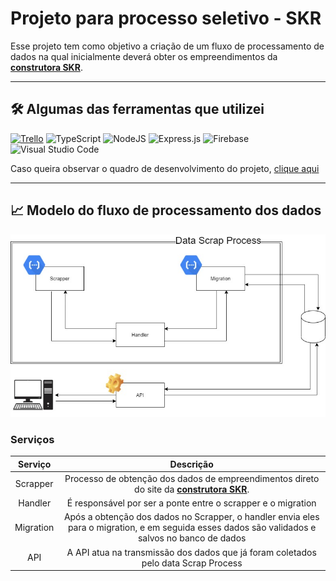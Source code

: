# Projeto para processo seletivo - SKR 
Esse projeto tem como objetivo a criação de um fluxo de processamento de dados na qual inicialmente deverá obter os empreendimentos da <a href="https://skr.com.br/empreendimentos"><b>construtora SKR</b></a>.


<hr />

## 🛠 Algumas das ferramentas que utilizei 
<a href=''>![Trello](https://img.shields.io/badge/Trello-%23026AA7.svg?style=for-the-badge&logo=Trello&logoColor=white)</a>
![TypeScript](https://img.shields.io/badge/typescript-%23007ACC.svg?style=for-the-badge&logo=typescript&logoColor=white)
![NodeJS](https://img.shields.io/badge/node.js-6DA55F?style=for-the-badge&logo=node.js&logoColor=white)
![Express.js](https://img.shields.io/badge/express.js-%23404d59.svg?style=for-the-badge&logo=express&logoColor=%2361DAFB)
![Firebase](https://img.shields.io/badge/firebase-%23039BE5.svg?style=for-the-badge&logo=firebase)
![Visual Studio Code](https://img.shields.io/badge/Visual%20Studio%20Code-0078d7.svg?style=for-the-badge&logo=visual-studio-code&logoColor=white)


Caso queira observar o quadro de desenvolvimento do projeto, <a href="https://trello.com/b/9nMWFDDq/processo-seletivo-skr">clique aqui</a>
<hr />

## 📈 Modelo do fluxo de processamento dos dados
<p align="center">
    <img src="./assets/img/Fluxo - SKR Processo Seletivo.jpg" width = 600>
</p>

### Serviços
| Serviço | Descrição |
| :---: | :--------: | 
| Scrapper | Processo de obtenção dos dados de empreendimentos direto do site da <a href="https://skr.com.br/empreendimentos"><b>construtora SKR</b></a>.
| Handler | É responsável por ser a ponte entre o scrapper e o migration| 
| Migration | Após a obtenção dos dados no Scrapper, o handler envia eles para o migration, e em seguida esses dados são validados e salvos no banco de dados|
 | API | A API atua na transmissão dos dados que já foram coletados pelo data Scrap Process|
